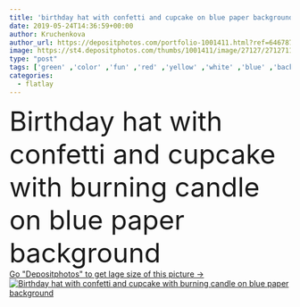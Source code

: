 ```yaml
---
title: 'birthday hat with confetti and cupcake on blue paper background'
date: 2019-05-24T14:36:59+00:00
author: Kruchenkova
author_url: https://depositphotos.com/portfolio-1001411.html?ref=64678756
image: https://st4.depositphotos.com/thumbs/1001411/image/27127/271271124/api_thumb_450.jpg?forcejpeg=true
type: "post"
tags: ['green' ,'color' ,'fun' ,'red' ,'yellow' ,'white' ,'blue' ,'background' ,'view' ,'design' ,'copy' ,'paper' ,'space' ,'gift' ,'anniversary' ,'birthday' ,'decoration' ,'decorative' ,'event' ,'festive' ,'happy' ,'holiday' ,'surprise' ,'bright' ,'party' ,'abstract' ,'golden' ,'food' ,'pattern' ,'cake' ,'card' ,'pastel' ,'hat' ,'candy' ,'festival' ,'lollipop' ,'wedding' ,'traditional' ,'flat' ,'fire' ,'invitation' ,'cap' ,'fly' ,'top' ,'burning' ,'carnival' ,'sweat' ,'cupcake' ,'confetti' ,'flatlay' ]
categories: 
  - flatlay
---
```

<div aling="center">
            <font size="60"> Birthday hat with confetti and cupcake with burning candle on blue paper background</font>   
</div>
<div>
    <a href='https://st4.depositphotos.com/thumbs/1001411/image/27127/271271124/api_thumb_450.jpg?forcejpeg=true?ref=64678756' target=_blank > Go "Depositphotos" to get lage size of this picture ->
        <img href='https://st4.depositphotos.com/thumbs/1001411/image/27127/271271124/api_thumb_450.jpg?forcejpeg=true?ref=64678756' src='https://st4.depositphotos.com/1001411/27127/i/950/depositphotos_271271124-stock-photo-birthday-hat-with-confetti-and.jpg?forcejpeg=true' alt='Birthday hat with confetti and cupcake with burning candle on blue paper background' >
    </a>
</div>
